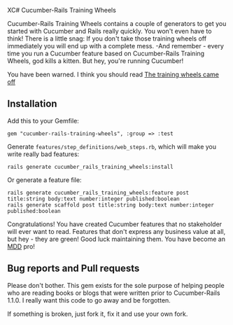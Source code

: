 XC# Cucumber-Rails Training Wheels

Cucumber-Rails Training Wheels contains a couple of generators to get you started with Cucumber and Rails really quickly. You won't even have to think! There is a little snag: If you don't take those training wheels off immediately you will end up with a complete mess. -And remember - every time you run a Cucumber feature based on Cucumber-Rails Training Wheels, god kills a kitten. But hey, you're running Cucumber!

You have been warned. I think you should read [The training wheels came off](http://aslakhellesoy.com/post/11055981222/the-training-wheels-came-off)

## Installation

Add this to your Gemfile:

    gem "cucumber-rails-training-wheels", :group => :test

Generate `features/step_definitions/web_steps.rb`, which will make you write really bad features:

    rails generate cucumber_rails_training_wheels:install

Or generate a feature file:

    rails generate cucumber_rails_training_wheels:feature post title:string body:text number:integer published:boolean
    rails generate scaffold post title:string body:text number:integer published:boolean

Congratulations! You have created Cucumber features that no stakeholder will ever want to read. Features that don't express
any business value at all, but hey - they are green! Good luck maintaining them. You have become an [MDD](http://skillsmatter.com/podcast/home/refuctoring-your-cukes) pro!

## Bug reports and Pull requests

Please don't bother. This gem exists for the sole purpose of helping people who are reading books or blogs that were written prior to Cucumber-Rails 1.1.0. I really want this code to go away and be forgotten.

If something is broken, just fork it, fix it and use your own fork.
